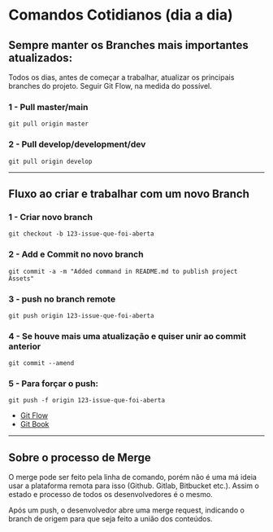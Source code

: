 # Comandos Cotidianos (dia a dia)

## Sempre manter os Branches mais importantes atualizados:

Todos os dias, antes de começar a trabalhar, atualizar os principais branches do projeto. Seguir Git Flow, na medida do possível.

### 1 - Pull master/main
```
git pull origin master
```

### 2 - Pull develop/development/dev

    git pull origin develop

---
## Fluxo ao criar e trabalhar com um novo Branch
### 1 - Criar novo branch

    git checkout -b 123-issue-que-foi-aberta

### 2 - Add e Commit no novo branch

    git commit -a -m "Added command in README.md to publish project Assets"

### 3 - push no branch remote

    git push origin 123-issue-que-foi-aberta

### 4 - Se houve mais uma atualização e quiser unir ao commit anterior

    git commit --amend

### 5 - Para forçar o push:

    git push -f origin 123-issue-que-foi-aberta

* [Git Flow](https://jeffkreeftmeijer.com/git-flow/)
* [Git Book](https://git-scm.com/book/pt-br/v2)

---
## Sobre o processo de Merge

O merge pode ser feito pela linha de comando, porém não é uma má ideia usar a plataforma remota para isso (Github. Gitlab, Bitbucket etc.). Assim o estado e processo de todos os desenvolvedores é o mesmo.

Após um push, o desenvolvedor abre uma merge request, indicando o branch de origem para que seja feito a união dos conteúdos.